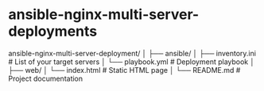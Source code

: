 # ansible-nginx-multi-server-deployments
ansible-nginx-multi-server-deployment/
│
├── ansible/
│ ├── inventory.ini # List of your target servers
│ └── playbook.yml # Deployment playbook
│
├── web/
│ └── index.html # Static HTML page
│
└── README.md # Project documentation
